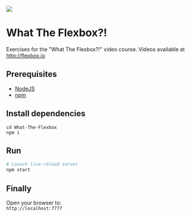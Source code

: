 ![](https://res.cloudinary.com/wesbos/image/fetch/https://courses.wesbos.com/images/WTF/share.png)

# What The Flexbox?!

Exercises for the "What The Flexbox?!" video course. Videos available at <http://flexbox.io>

## Prerequisites
- [NodeJS](https://nodejs.org/en/download/package-manager)
- [npm](https://github.com/npm/npm)

## Install dependencies
`cd What-The-Flexbox`  
`npm i`

## Run

```bash
# Launch live-reload server
npm start
```

## Finally

Open your browser to:  
`http://localhost:7777`